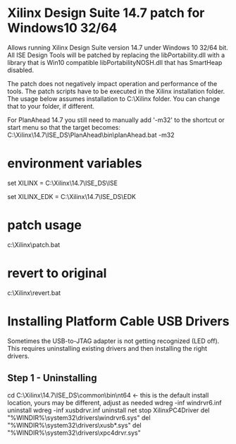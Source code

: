 # Xilinx Design Suite 14.7 patch for Windows10 32/64
Allows running Xilinx Design Suite version 14.7 under Windows 10 32/64 bit.
All ISE Design Tools will be patched by replacing the libPortability.dll with a library that is Win10 compatible libPortabilityNOSH.dll that has SmartHeap disabled. 

The patch does not negatively impact operation and performance of the tools. The patch scripts have to be executed in the Xilinx installation folder. The usage below assumes installation to C:\Xilinx folder. You can change that to your folder, if different.

For PlanAhead 14.7 you still need to manually add '-m32' to the shortcut or start menu so that the target becomes:
C:\Xilinx\14.7\ISE_DS\PlanAhead\bin\planAhead.bat -m32

# environment variables

set XILINX = C:\Xilinx\14.7\ISE_DS\ISE

set XILINX_EDK = C:\Xilinx\14.7\ISE_DS\EDK

# patch usage

c:\Xilinx\patch.bat

# revert to original

c:\Xilinx\revert.bat

# Installing Platform Cable USB Drivers

Sometimes the USB-to-JTAG adapter is not getting recognized (LED off). This requires uninstalling existing drivers and then installing the right drivers.

## Step 1 - Uninstalling

cd C:\Xilinx\14.7\ISE_DS\common\bin\nt64   <- this is the default install location, yours may be different, adjust as needed
wdreg -inf windrvr6.inf uninstall
wdreg -inf xusbdrvr.inf uninstall
net stop XilinxPC4Driver
del "%WINDIR%\system32\drivers\windrvr6.sys"
del "%WINDIR%\system32\drivers\xusb*.sys"
del "%WINDIR%\system32\drivers\xpc4drvr.sys"



